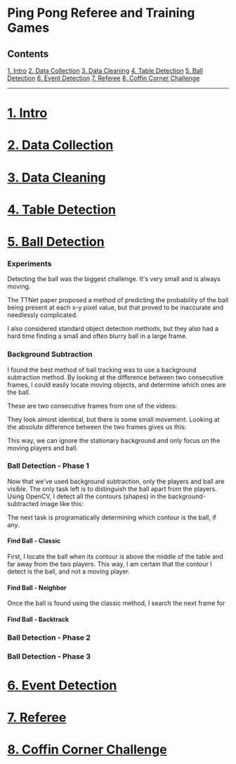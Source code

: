 # Ping Pong Referee and Training Games


## Contents
<!-- 
Intro
- loosely inspired by ttnet
- general flow of the project
Data Collection
- openttgames videos
- my own videos
Data Cleaning
- mov to mp4
- frame folders
Table Detection
- UNet architecture
- input/output
- augmentation/data cleaning
- training strategy/performance
Ball Detection
- go through the phases in the parent class
Event Detection
- bounces occur when ball goes down, up
- hits occur when ball goes left,right or right,left
Referee
- explain rules of ping pong and how parent info is enough to ref
Coffin Corner Challenge
- uses bounces to give players points
 -->

[1. Intro](#Intro)
[2. Data Collection](#Data-Collection)
[3. Data Cleaning](#Data-Cleaning)
[4. Table Detection](#Table-Detection)
[5. Ball Detection](#Ball-Detection)
[6. Event Detection](#Event-Detection)
[7. Referee](#Referee)
[8. Coffin Corner Challenge](#Coffin-Corner-Challenge)


<hr>
<a name="Intro"></a>

# [1. Intro](/Intro/)


# [2. Data Collection](/Data_Collection/)


# [3. Data Cleaning](/Data_Cleaning/)


# [4. Table Detection](/Table_Detection/)


# [5. Ball Detection](/Ball_Detection/)
<!-- 
background subtraction

 -->
### Experiments
Detecting the ball was the biggest challenge.
It's very small and is always moving.

The TTNet paper proposed a method of predicting the probability of the ball being present at each x-y pixel value, but that proved to be inaccurate and needlessly complicated.

I also considered standard object detection methods, but they also had a hard time finding a small and often blurry ball in a large frame.

### Background Subtraction
I found the best method of ball tracking was to use a background subtraction method.
By looking at the difference between two consecutive frames, I could easily locate moving objects, and determine which ones are the ball.

These are two consecutive frames from one of the videos:
<!-- ! TWO FRAMES SIDE BY SIDE -->

They look almost identical, but there is some small movement.
Looking at the absolute difference between the two frames gives us this:
<!-- ! DIFFERENCE FRAME -->

This way, we can ignore the stationary background and only focus on the moving players and ball.

### Ball Detection - Phase 1
<!-- classic, neighbor, backtracked -->
Now that we've used background subtraction, only the players and ball are visible.
The only task left is to distinguish the ball apart from the players.
Using OpenCV, I detect all the contours (shapes) in the background-subtracted image like this:
<!-- ! image of contours -->
The next task is programatically determining which contour is the ball, if any.

#### Find Ball - Classic
First, I locate the ball when its contour is above the middle of the table and far away from the two players.
This way, I am certain that the contour I detect is the ball, and not a moving player.

#### Find Ball - Neighbor
<!-- Once the ball is found using the classic method, I search the next frame for a similarly sized contour near the ball's contour from the previous frame. -->
Once the ball is found using the classic method, I search the next frame for 



#### Find Ball - Backtrack


### Ball Detection - Phase 2
<!-- clean contours, find centers -->


### Ball Detection - Phase 3
<!-- interpolate centers during events and within an arc, rejoin all the centers -->


# [6. Event Detection](/Event_Detection/)


# [7. Referee](/Referee/)


# [8. Coffin Corner Challenge](/Coffin-Corner-Challenge/)
